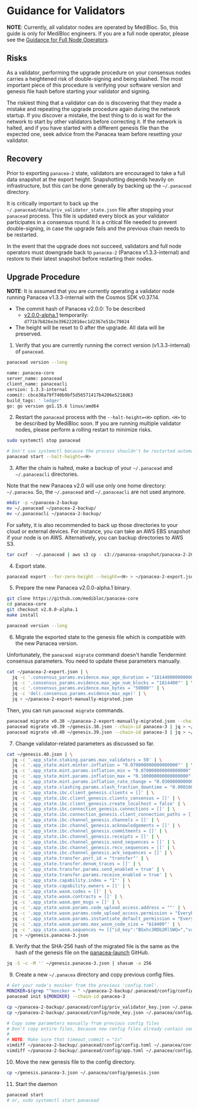 # Guidance for Validators

**NOTE**:
Currently, all validator nodes are operated by MediBloc. So, this guide is only for MediBloc engineers.
If you are a full node operator, please see the [Guidance for Full Node Operators](upgrade-fullnode.md).


## Risks

As a validator, performing the upgrade procedure on your consensus nodes carries a heightened risk of double-signing and being slashed.
The most important piece of this procedure is verifying your software version and genesis file hash before starting your validator and signing.

The riskiest thing that a validator can do is discovering that they made a mistake and repeating the upgrade procedure again during the network startup.
If you discover a mistake, the best thing to do is wait for the network to start by other validators before correcting it.
If the network is halted, and if you have started with a different genesis file than the expected one,
seek advice from the Panacea team before resetting your validator.

## Recovery

Prior to exporting `panacea-2` state, validators are encouraged to take a full data snapshot at the export height.
Snapshotting depends heavily on infrastructure, but this can be done generally by backing up the `~/.panacead` directory.

It is critically important to back up the `~/.panacead/data/priv_validator_state.json` file after stopping your `panacead` process.
This file is updated every block as your validator participates in a consensus round.
It is a critical file needed to prevent double-signing, in case the upgrade fails and the previous chain needs to be restarted.

In the event that the upgrade does not succeed, validators and full node operators must downgrade back to `panacea-2` (Panacea v1.3.3-internal)
and restore to their latest snapshot before restarting their nodes.

## Upgrade Procedure

**NOTE**: It is assumed that you are currently operating a validator node running Panacea v1.3.3-internal with the Cosmos SDK v0.37.14.

- The commit hash of Panacea v2.0.0: To be described
   - [v2.0.0-alpha.1](https://github.com/medibloc/panacea-core/releases/tag/v2.0.0-alpha.1) temporarily: `d771b7b826e3e396222016ec1d2367e51bc79024`
- The height will be reset to 0 after the upgrade. All data will be preserved.

1. Verify that you are currently running the correct version (v1.3.3-internal) of `panacead`.
```bash
panacead version --long

name: panacea-core
server_name: panacead
client_name: panaceacli
version: 1.3.3-internal
commit: cbce38a79f740b9bf5d56571417b4206e5218d63
build_tags: ' ledger'
go: go version go1.15.6 linux/amd64
```

2. Restart the `panacead` process with the `--halt-height=<H>` option. `<H>` to be described by MediBloc soon.
   If you are running multiple validator nodes, please perform a rolling restart to minimize risks.
```bash
sudo systemctl stop panacead

# Don't use systemctl because the process shouldn't be restarted automatically after being halted.
panacead start --halt-height=<H> 
```

3. After the chain is halted, make a backup of your `~/.panacead` and `~/.panaceacli` directories.

Note that the new Panacea v2.0 will use only one home directory: `~/.panacea`.
So, the `~/.panacead` and `~/.panaceacli` are not used anymore.
```bash
mkdir -p ~/panacea-2-backup
mv ~/.panacead ~/panacea-2-backup/
mv ~/.panaceacli ~/panacea-2-backup/
```

For safety, it is also recommended to back up those directories to your cloud or external devices.
For instance, you can take an AWS EBS snapshot if your node is on AWS.
Alternatively, you can backup directories to AWS S3.
```bash
tar cvzf - ~/.panacead | aws s3 cp - s3://panacea-snapshot/panacea-2-2021xxxx-v1.3.3.tar.gz
```

4. Export state.
```bash
panacead export --for-zero-height --height=<H> > ~/panacea-2-export.json
```

5. Prepare the new Panacea v2.0.0-alpha.1 binary.
```bash
git clone https://github.com/medibloc/panacea-core
cd panacea-core
git checkout v2.0.0-alpha.1
make install

panacead version --long
```

6. Migrate the exported state to the genesis file which is compatible with the new Panacea version.

Unfortunately, the `panacead migrate` command doesn't handle Tendermint consensus parameters. You need to update these parameters manually.
```bash
cat ~/panacea-2-export.json | \
  jq -c '.consensus_params.evidence.max_age_duration = "1814400000000000"' | \
  jq -c '.consensus_params.evidence.max_age_num_blocks = "1814400"' | \
  jq -c '.consensus_params.evidence.max_bytes = "50000"' | \
  jq -c 'del(.consensus_params.evidence.max_age)' | \
  jq > ~/panacea-2-export-manually-migrated.json
```
Then, you can run `panacead migrate` commands.
```bash
panacead migrate v0.38 ~/panacea-2-export-manually-migrated.json --chain-id panacea-3 | jq > ~/genesis.38.json
panacead migrate v0.39 ~/genesis.38.json --chain-id panacea-3 | jq > ~/genesis.39.json
panacead migrate v0.40 ~/genesis.39.json --chain-id panacea-3 | jq > ~/genesis.40.json
```

7. Change validator-related parameters as discussed so far.
```bash
cat ~/genesis.40.json | \
  jq -c '.app_state.staking.params.max_validators = 50' | \
  jq -c '.app_state.mint.minter.inflation = "0.070000000000000000"' | \
  jq -c '.app_state.mint.params.inflation_min = "0.070000000000000000"' | \
  jq -c '.app_state.mint.params.inflation_max = "0.100000000000000000"' | \
  jq -c '.app_state.mint.params.inflation_rate_change = "0.030000000000000000"' | \
  jq -c '.app_state.slashing.params.slash_fraction_downtime = "0.000100000000000000"' | \
  jq -c '.app_state.ibc.client_genesis.clients = []' | \
  jq -c '.app_state.ibc.client_genesis.clients_consensus = []' | \
  jq -c '.app_state.ibc.client_genesis.create_localhost = false' | \
  jq -c '.app_state.ibc.connection_genesis.connections = []' | \
  jq -c '.app_state.ibc.connection_genesis.client_connection_paths = []' | \
  jq -c '.app_state.ibc.channel_genesis.channels = []' | \
  jq -c '.app_state.ibc.channel_genesis.acknowledgements = []' | \
  jq -c '.app_state.ibc.channel_genesis.commitments = []' | \
  jq -c '.app_state.ibc.channel_genesis.receipts = []' | \
  jq -c '.app_state.ibc.channel_genesis.send_sequences = []' | \
  jq -c '.app_state.ibc.channel_genesis.recv_sequences = []' | \
  jq -c '.app_state.ibc.channel_genesis.ack_sequences = []' | \
  jq -c '.app_state.transfer.port_id = "transfer"' | \
  jq -c '.app_state.transfer.denom_traces = []' | \
  jq -c '.app_state.transfer.params.send_enabled = true' | \
  jq -c '.app_state.transfer.params.receive_enabled = true' | \
  jq -c '.app_state.capability.index = "1"' | \
  jq -c '.app_state.capability.owners = []' | \
  jq -c '.app_state.wasm.codes = []' | \
  jq -c '.app_state.wasm.contracts = []' | \
  jq -c '.app_state.wasm.gen_msgs = []' | \
  jq -c '.app_state.wasm.params.code_upload_access.address = ""' | \
  jq -c '.app_state.wasm.params.code_upload_access.permission = "Everybody"' | \
  jq -c '.app_state.wasm.params.instantiate_default_permission = "Everybody"' | \
  jq -c '.app_state.wasm.params.max_wasm_code_size = "614400"' | \
  jq -c '.app_state.wasm.sequences += [{"id_key":"BGxhc3RDb2RlSWQ=","value":"1"},{"id_key":"BGxhc3RDb250cmFjdElk","value":"1"}]' | \
  jq > ~/genesis.panacea-3.json
````

8. Verify that the SHA-256 hash of the migrated file is the same as the hash of the genesis file
   on the [panacea-launch](https://github.com/medibloc/panacea-launch/panacea-3/genesis.json) GitHub.
```bash
jq -S -c -M '' ~/genesis.panacea-3.json | shasum -a 256
```

9. Create a new `~/.panacea` directory and copy previous config files.
```bash
# Get your node's moniker from the previous 'config.toml'.
MONIKER=$(grep "^moniker = " ~/panacea-2-backup/.panacead/config/config.toml | awk '{print $3}' | sed 's|"||g')
panacead init ${MONIKER} --chain-id panacea-3

cp ~/panacea-2-backup/.panacead/config/priv_validator_key.json ~/.panacea/config/
cp ~/panacea-2-backup/.panacead/config/node_key.json ~/.panacea/config/

# Copy some parameters manually from previous config files
# Don't copy entire files, because new config files already contain some parameters that are newly introduced.
#
# NOTE: Make sure that timeout_commit = "1s"
vimdiff ~/panacea-2-backup/.panacead/config/config.toml ~/.panacea/config/config.toml
vimdiff ~/panacea-2-backup/.panacead/config/app.toml ~/.panacea/config/app.toml
```

10. Move the new genesis file to the config directory.
```bash
cp ~/genesis.panacea-3.json ~/.panacea/config/genesis.json
```

11. Start the daemon
```bash
panacead start
# or, sudo systemctl start panacead
```
